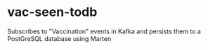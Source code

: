 # vac-seen-todb
Subscribes to "Vaccination" events in Kafka and persists them to a PostGreSQL database using Marten
